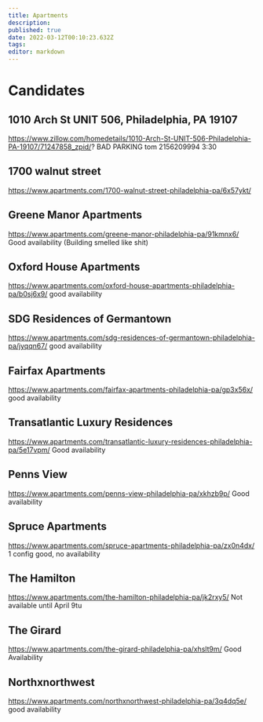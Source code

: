 ```yaml
---
title: Apartments
description: 
published: true
date: 2022-03-12T00:10:23.632Z
tags: 
editor: markdown
---
```


# Candidates	

## 1010 Arch St UNIT 506, Philadelphia, PA 19107
https://www.zillow.com/homedetails/1010-Arch-St-UNIT-506-Philadelphia-PA-19107/71247858_zpid/?
BAD PARKING
tom 2156209994 3:30 

## 1700 walnut street	
https://www.apartments.com/1700-walnut-street-philadelphia-pa/6x57ykt/

## Greene Manor Apartments
https://www.apartments.com/greene-manor-philadelphia-pa/91kmnx6/
Good availability
(Building smelled like shit)

## Oxford House Apartments
https://www.apartments.com/oxford-house-apartments-philadelphia-pa/b0sj6x9/
good availability
## SDG Residences of Germantown 
https://www.apartments.com/sdg-residences-of-germantown-philadelphia-pa/jyqqn67/
good availability

## Fairfax Apartments 
https://www.apartments.com/fairfax-apartments-philadelphia-pa/gp3x56x/
good availability
## Transatlantic Luxury Residences
https://www.apartments.com/transatlantic-luxury-residences-philadelphia-pa/5e17vpm/
Good availability
## Penns View
https://www.apartments.com/penns-view-philadelphia-pa/xkhzb9p/
Good availability

## Spruce Apartments
https://www.apartments.com/spruce-apartments-philadelphia-pa/zx0n4dx/
1 config good, no availability







## The Hamilton
https://www.apartments.com/the-hamilton-philadelphia-pa/jk2rxy5/
Not available until April 9tu

## The Girard
https://www.apartments.com/the-girard-philadelphia-pa/xhslt9m/
Good Availability

## Northxnorthwest
https://www.apartments.com/northxnorthwest-philadelphia-pa/3q4dq5e/
good availability

